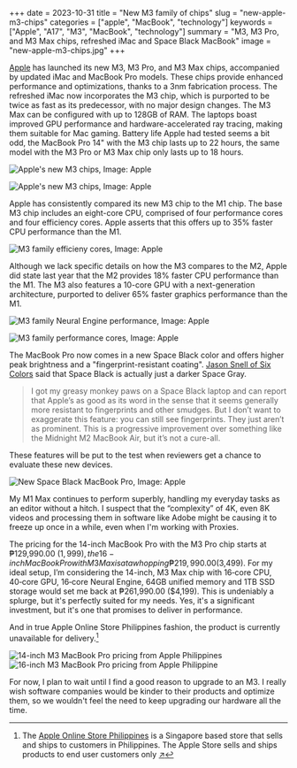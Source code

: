 +++
date = 2023-10-31
title = "New M3 family of chips"
slug = "new-apple-m3-chips"
categories = ["apple", "MacBook", "technology"]
keywords = ["Apple", "A17", "M3", "MacBook", "technology"]
summary = "M3, M3 Pro, and M3 Max chips, refreshed iMac and Space Black MacBook"
image = "new-apple-m3-chips.jpg"
+++

[Apple](https://www.apple.com/newsroom/2023/10/apple-unveils-new-macbook-pro-featuring-m3-chips/) has launched its new M3, M3 Pro, and M3 Max chips, accompanied by updated iMac and MacBook Pro models. These chips provide enhanced performance and optimizations, thanks to a 3nm fabrication process. The refreshed iMac now incorporates the M3 chip, which is purported to be twice as fast as its predecessor, with no major design changes. The M3 Max can be configured with up to 128GB of RAM. The laptops boast improved GPU performance and hardware-accelerated ray tracing, making them suitable for Mac gaming. Battery life Apple had tested seems a bit odd, the MacBook Pro 14" with the M3 chip lasts up to 22 hours, the same model with the M3 Pro or M3 Max chip only lasts up to 18 hours.

![Apple's new M3 chips, Image: Apple](Apple-M3-chip-series-231030.jpg "Apple's new M3 chips, Image: Apple")

![Apple's new M3 chips, Image: Apple](Apple-M3-chip-series-architecture-231030.jpg "Apple's new M3 chips, Image: Apple")

Apple has consistently compared its new M3 chip to the M1 chip. The base M3 chip includes an eight-core CPU, comprised of four performance cores and four efficiency cores. Apple asserts that this offers up to 35% faster CPU performance than the M1.

![M3 family efficieny cores, Image: Apple](Apple-M3-chip-series-efficiency-cores-comparison-231030.jpg "M3 family efficieny cores")

Although we lack specific details on how the M3 compares to the M2, Apple did state last year that the M2 provides 18% faster CPU performance than the M1. The M3 also features a 10-core GPU with a next-generation architecture, purported to deliver 65% faster graphics performance than the M1.

![M3 family Neural Engine performance, Image: Apple](Apple-M3-chip-series-Neural-Engine-performance-231030.jpg "M3 family Neural Engine performance")

![M3 family performance cores, Image: Apple](Apple-M3-chip-series-performance-cores-comparison-231030.jpg "M3 family performance cores")

The MacBook Pro now comes in a new Space Black color and offers higher peak brightness and a "fingerprint-resistant coating". [Jason Snell of Six Colors](https://sixcolors.com/post/2023/10/a-magic-number-new-macbook-pros-and-imacs-usher-in-the-m3-era/) said that Space Black is actually just a darker Space Gray.

> I got my greasy monkey paws on a Space Black laptop and can report that Apple’s as good as its word in the sense that it seems generally more resistant to fingerprints and other smudges.
> But I don’t want to exaggerate this feature: you can still see fingerprints. They just aren’t as prominent. This is a progressive improvement over something like the Midnight M2 MacBook Air, but it’s not a cure-all.

These features will be put to the test when reviewers get a chance to evaluate these new devices.

![New Space Black MacBook Pro, Image: Apple](Apple-MacBook-Pro-2up-231030.jpg "New Space Black MacBook Pro")

My M1 Max continues to perform superbly, handling my everyday tasks as an editor without a hitch. I suspect that the “complexity” of 4K, even 8K videos and processing them in software like Adobe might be causing it to freeze up once in a while, even when I'm working with Proxies.

The pricing for the 14-inch MacBook Pro with the M3 Pro chip starts at ₱129,990.00 ($1,999), the 16-inch MacBook Pro with M3 Max is at a whopping ₱219,990.00 ($3,499). For my ideal setup, I’m considering the 14-inch, M3 Max chip with 16‑core CPU, 40‑core GPU, 16‑core Neural Engine, 64GB unified memory and 1TB SSD storage would set me back at ₱261,990.00 ($4,199). This is undeniably a splurge, but it's perfectly suited for my needs. Yes, it's a significant investment, but it's one that promises to deliver in performance.

And in true Apple Online Store Philippines fashion, the product is currently unavailable for delivery.[^1]

![14-inch M3 MacBook Pro pricing from Apple Philippines](Apple-MacBook-Pro14-M3-Pricing.jpeg "14-inch M3 MacBook Pro pricing from Apple Philippines")
![16-inch M3 MacBook Pro pricing from Apple Philippine](Apple-MacBook-Pro16-M3-Pricing.jpeg "16-inch M3 MacBook Pro pricing from Apple Philippines")

For now, I plan to wait until I find a good reason to upgrade to an M3. I really wish software companies would be kinder to their products and optimize them, so we wouldn't feel the need to keep upgrading our hardware all the time.

[^1]: The [Apple Online Store Philippines](http://store.apple.com/ph) is a Singapore based store that sells and ships to customers in Philippines. The Apple Store sells and ships products to end user customers only [↗︎](https://www.apple.com/ph/shop/help/shipping_delivery)